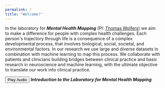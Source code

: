 ```yaml
---
permalink: /
title: "Welcome!"
---
```

In the laboratory for ***Mental Health Mapping*** (PI: [Thomas Wolfers](https://thomaswolfers.github.io)) we aim to make a difference for people with complex health challenges. Each person's trajectory through life is a consequence of a complex developmental process, that involves biological, social, societal, and environmental factors. In our research we use large and diverse datasets in combination with machine learning to map this process. We collaborate with patients and clinicians building bridges between clinical practice and basic research in neuroscience and machine learning, with the ultimate objective to translate our work into clinical practice.


<button onclick="document.getElementById('audioPlayer').play()">Play Audio</button> ***Introduction to the Laboratory for Mental Health Mapping***

<audio id="audioPlayer" src="https://MHM-lab.github.io/files/MHM_lab.wav"></audio>
